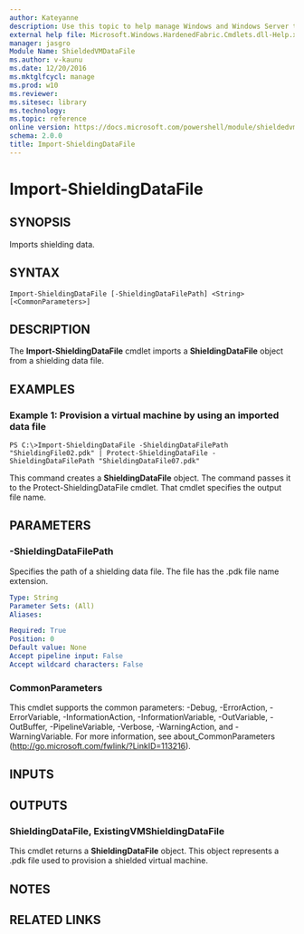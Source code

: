 ```yaml
---
author: Kateyanne
description: Use this topic to help manage Windows and Windows Server technologies with Windows PowerShell.
external help file: Microsoft.Windows.HardenedFabric.Cmdlets.dll-Help.xml
manager: jasgro
Module Name: ShieldedVMDataFile
ms.author: v-kaunu
ms.date: 12/20/2016
ms.mktglfcycl: manage
ms.prod: w10
ms.reviewer: 
ms.sitesec: library
ms.technology: 
ms.topic: reference
online version: https://docs.microsoft.com/powershell/module/shieldedvmdatafile/import-shieldingdatafile?view=windowsserver2016-ps&wt.mc_id=ps-gethelp
schema: 2.0.0
title: Import-ShieldingDataFile
---
```


# Import-ShieldingDataFile

## SYNOPSIS
Imports shielding data.

## SYNTAX

```
Import-ShieldingDataFile [-ShieldingDataFilePath] <String> [<CommonParameters>]
```

## DESCRIPTION
The **Import-ShieldingDataFile** cmdlet imports a **ShieldingDataFile** object from a shielding data file.

## EXAMPLES

### Example 1: Provision a virtual machine by using an imported data file
```
PS C:\>Import-ShieldingDataFile -ShieldingDataFilePath "ShieldingFile02.pdk" | Protect-ShieldingDataFile -ShieldingDataFilePath "ShieldingDataFile07.pdk"
```

This command creates a **ShieldingDataFile** object.
The command passes it to the Protect-ShieldingDataFile cmdlet.
That cmdlet specifies the output file name.

## PARAMETERS

### -ShieldingDataFilePath
Specifies the path of a shielding data file.
The file has the .pdk file name extension.

```yaml
Type: String
Parameter Sets: (All)
Aliases: 

Required: True
Position: 0
Default value: None
Accept pipeline input: False
Accept wildcard characters: False
```

### CommonParameters
This cmdlet supports the common parameters: -Debug, -ErrorAction, -ErrorVariable, -InformationAction, -InformationVariable, -OutVariable, -OutBuffer, -PipelineVariable, -Verbose, -WarningAction, and -WarningVariable. For more information, see about_CommonParameters (http://go.microsoft.com/fwlink/?LinkID=113216).

## INPUTS

## OUTPUTS

### ShieldingDataFile, ExistingVMShieldingDataFile
This cmdlet returns a **ShieldingDataFile** object.
This object represents a .pdk file used to provision a shielded virtual machine.

## NOTES

## RELATED LINKS

